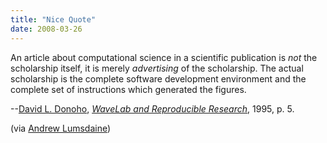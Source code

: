 ```yaml
---
title: "Nice Quote"
date: 2008-03-26
---
```

An article about computational science in a scientific publication is <em>not</em> the scholarship itself, it is merely <em>advertising</em> of the scholarship. The actual scholarship is the complete software development environment and the complete set of instructions which generated the figures.

--<a href="http://www-stat.stanford.edu/%7Ewavelab/">David L. Donoho</a>, <cite><a href="http://www-stat.stanford.edu/%7Edonoho/Reports/1995/wavelab.pdf">WaveLab and Reproducible Research</a></cite>, 1995, p. 5.

(via <a href="http://osl.iu.edu/~lums/">Andrew Lumsdaine</a>)
